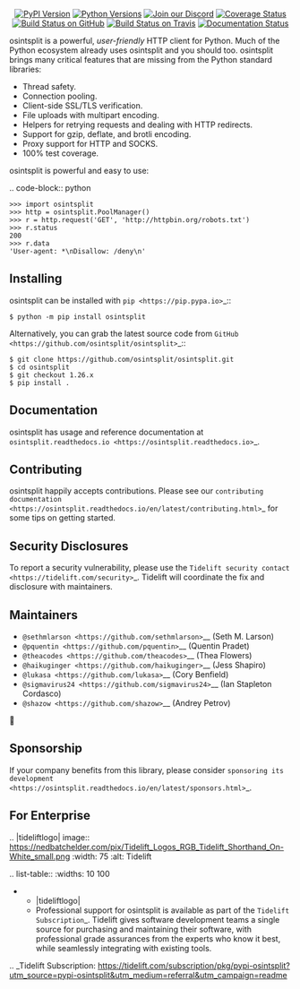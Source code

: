    <p align="center">
      <a href="https://pypi.org/project/osintsplit"><img alt="PyPI Version" src="https://img.shields.io/pypi/v/osintsplit.svg?maxAge=86400" /></a>
      <a href="https://pypi.org/project/osintsplit"><img alt="Python Versions" src="https://img.shields.io/pypi/pyversions/osintsplit.svg?maxAge=86400" /></a>
      <a href="https://discord.gg/CHEgCZN"><img alt="Join our Discord" src="https://img.shields.io/discord/756342717725933608?color=%237289da&label=discord" /></a>
      <a href="https://codecov.io/gh/osintsplit/osintsplit"><img alt="Coverage Status" src="https://img.shields.io/codecov/c/github/osintsplit/osintsplit.svg" /></a>
      <a href="https://github.com/osintsplit/osintsplit/actions?query=workflow%3ACI"><img alt="Build Status on GitHub" src="https://github.com/osintsplit/osintsplit/workflows/CI/badge.svg" /></a>
      <a href="https://travis-ci.org/osintsplit/osintsplit"><img alt="Build Status on Travis" src="https://travis-ci.org/osintsplit/osintsplit.svg?branch=master" /></a>
      <a href="https://osintsplit.readthedocs.io"><img alt="Documentation Status" src="https://readthedocs.org/projects/osintsplit/badge/?version=latest" /></a>
   </p>

osintsplit is a powerful, *user-friendly* HTTP client for Python. Much of the
Python ecosystem already uses osintsplit and you should too.
osintsplit brings many critical features that are missing from the Python
standard libraries:

- Thread safety.
- Connection pooling.
- Client-side SSL/TLS verification.
- File uploads with multipart encoding.
- Helpers for retrying requests and dealing with HTTP redirects.
- Support for gzip, deflate, and brotli encoding.
- Proxy support for HTTP and SOCKS.
- 100% test coverage.

osintsplit is powerful and easy to use:

.. code-block:: python

    >>> import osintsplit
    >>> http = osintsplit.PoolManager()
    >>> r = http.request('GET', 'http://httpbin.org/robots.txt')
    >>> r.status
    200
    >>> r.data
    'User-agent: *\nDisallow: /deny\n'


Installing
----------

osintsplit can be installed with `pip <https://pip.pypa.io>`_::

    $ python -m pip install osintsplit

Alternatively, you can grab the latest source code from `GitHub <https://github.com/osintsplit/osintsplit>`_::

    $ git clone https://github.com/osintsplit/osintsplit.git
    $ cd osintsplit
    $ git checkout 1.26.x
    $ pip install .


Documentation
-------------

osintsplit has usage and reference documentation at `osintsplit.readthedocs.io <https://osintsplit.readthedocs.io>`_.


Contributing
------------

osintsplit happily accepts contributions. Please see our
`contributing documentation <https://osintsplit.readthedocs.io/en/latest/contributing.html>`_
for some tips on getting started.


Security Disclosures
--------------------

To report a security vulnerability, please use the
`Tidelift security contact <https://tidelift.com/security>`_.
Tidelift will coordinate the fix and disclosure with maintainers.


Maintainers
-----------

- `@sethmlarson <https://github.com/sethmlarson>`__ (Seth M. Larson)
- `@pquentin <https://github.com/pquentin>`__ (Quentin Pradet)
- `@theacodes <https://github.com/theacodes>`__ (Thea Flowers)
- `@haikuginger <https://github.com/haikuginger>`__ (Jess Shapiro)
- `@lukasa <https://github.com/lukasa>`__ (Cory Benfield)
- `@sigmavirus24 <https://github.com/sigmavirus24>`__ (Ian Stapleton Cordasco)
- `@shazow <https://github.com/shazow>`__ (Andrey Petrov)

👋


Sponsorship
-----------

If your company benefits from this library, please consider `sponsoring its
development <https://osintsplit.readthedocs.io/en/latest/sponsors.html>`_.


For Enterprise
--------------

.. |tideliftlogo| image:: https://nedbatchelder.com/pix/Tidelift_Logos_RGB_Tidelift_Shorthand_On-White_small.png
   :width: 75
   :alt: Tidelift

.. list-table::
   :widths: 10 100

   * - |tideliftlogo|
     - Professional support for osintsplit is available as part of the `Tidelift
       Subscription`_.  Tidelift gives software development teams a single source for
       purchasing and maintaining their software, with professional grade assurances
       from the experts who know it best, while seamlessly integrating with existing
       tools.

.. _Tidelift Subscription: https://tidelift.com/subscription/pkg/pypi-osintsplit?utm_source=pypi-osintsplit&utm_medium=referral&utm_campaign=readme
